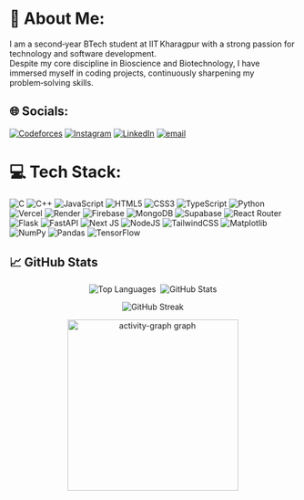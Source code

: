 # 💫 About Me:
I am a second‑year BTech student at IIT Kharagpur with a strong passion for technology and software development. <br>Despite my core discipline in Bioscience and Biotechnology, I have immersed myself in coding projects, continuously sharpening my problem‑solving skills.


## 🌐 Socials:
[![Codeforces](https://img.shields.io/badge/Codeforces-%23007ACC.svg?logo=Codeforces&logoColor=white)](https://codeforces.com/profile/naitikagarwal)
[![Instagram](https://img.shields.io/badge/Instagram-%23E4405F.svg?logo=Instagram&logoColor=white)](https://instagram.com/naitik_agarwal__) 
[![LinkedIn](https://img.shields.io/badge/LinkedIn-%230077B5.svg?logo=linkedin&logoColor=white)](https://linkedin.com/in/naitik-kr-agarwal) [![email](https://img.shields.io/badge/Email-D14836?logo=gmail&logoColor=white)](mailto:naitikagar12@gmail.com) 

# 💻 Tech Stack:
![C](https://img.shields.io/badge/c-%2300599C.svg?style=for-the-badge&logo=c&logoColor=white) ![C++](https://img.shields.io/badge/c++-%2300599C.svg?style=for-the-badge&logo=c%2B%2B&logoColor=white) ![JavaScript](https://img.shields.io/badge/javascript-%23323330.svg?style=for-the-badge&logo=javascript&logoColor=%23F7DF1E) ![HTML5](https://img.shields.io/badge/html5-%23E34F26.svg?style=for-the-badge&logo=html5&logoColor=white) ![CSS3](https://img.shields.io/badge/css3-%231572B6.svg?style=for-the-badge&logo=css3&logoColor=white) ![TypeScript](https://img.shields.io/badge/typescript-%23007ACC.svg?style=for-the-badge&logo=typescript&logoColor=white) ![Python](https://img.shields.io/badge/python-3670A0?style=for-the-badge&logo=python&logoColor=ffdd54) ![Vercel](https://img.shields.io/badge/vercel-%23000000.svg?style=for-the-badge&logo=vercel&logoColor=white) ![Render](https://img.shields.io/badge/Render-%46E3B7.svg?style=for-the-badge&logo=render&logoColor=white) ![Firebase](https://img.shields.io/badge/firebase-%23039BE5.svg?style=for-the-badge&logo=firebase) ![MongoDB](https://img.shields.io/badge/MongoDB-%234ea94b.svg?style=for-the-badge&logo=mongodb&logoColor=white) ![Supabase](https://img.shields.io/badge/Supabase-3ECF8E?style=for-the-badge&logo=supabase&logoColor=white) ![React Router](https://img.shields.io/badge/React_Router-CA4245?style=for-the-badge&logo=react-router&logoColor=white) ![Flask](https://img.shields.io/badge/flask-%23000.svg?style=for-the-badge&logo=flask&logoColor=white) ![FastAPI](https://img.shields.io/badge/FastAPI-005571?style=for-the-badge&logo=fastapi) ![Next JS](https://img.shields.io/badge/Next-black?style=for-the-badge&logo=next.js&logoColor=white) ![NodeJS](https://img.shields.io/badge/node.js-6DA55F?style=for-the-badge&logo=node.js&logoColor=white) ![TailwindCSS](https://img.shields.io/badge/tailwindcss-%2338B2AC.svg?style=for-the-badge&logo=tailwind-css&logoColor=white) ![Matplotlib](https://img.shields.io/badge/Matplotlib-%23ffffff.svg?style=for-the-badge&logo=Matplotlib&logoColor=black) ![NumPy](https://img.shields.io/badge/numpy-%23013243.svg?style=for-the-badge&logo=numpy&logoColor=white) ![Pandas](https://img.shields.io/badge/pandas-%23150458.svg?style=for-the-badge&logo=pandas&logoColor=white) ![TensorFlow](https://img.shields.io/badge/TensorFlow-%23FF6F00.svg?style=for-the-badge&logo=TensorFlow&logoColor=white)
## 📈 GitHub Stats
<div style="text-align:center" align="center">
<p><img src="https://github-readme-stats.vercel.app/api/top-langs?username=naitikagarwal&show_icons=true&theme=tokyonight&layout=compact" alt="Top Languages" /> &nbsp;<img src="https://github-readme-stats.vercel.app/api?username=naitikagarwal&show_icons=true&theme=tokyonight" alt="GitHub Stats" /></p>

<p><img align="center" src="https://github-readme-streak-stats.herokuapp.com/?user=naitikagarwal&theme=tokyonight" alt="GitHub Streak" /></p>
<p>  <img src="https://github-readme-activity-graph.vercel.app/graph?username=naitikagarwal&radius=16&theme=react&area=true&order=5" height="300" alt="activity-graph graph"  />
</p>
</div>
